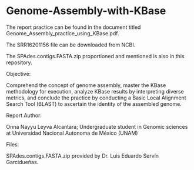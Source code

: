 # Genome-Assembly-with-KBase

The report practice can be found in the document titled Genome_Assembly_practice_using_KBase.pdf.

The SRR16201156 file can be downloaded from NCBI.

The SPAdes.contigs.FASTA.zip proportioned and mentioned is also in this repository.

Objective: 

Comprehend the concept of genome assembly, master the KBase methodology for execution, analyze KBase results by interpreting diverse metrics, and conclude the practice by conducting a Basic Local Alignment Search Tool (BLAST) to ascertain the identity of the assembled genome.


Report Author:

Onna Nayyu Leyva Alcantara; Undergraduate student in Genomic sciences at Universidad Nacional Autonoma de México (UNAM)

Files: 

SPAdes.contigs.FASTA.zip provided by Dr. Luis Eduardo Servín Garcidueñas.
